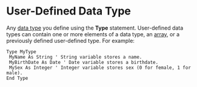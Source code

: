 
# User-Defined Data Type

Any  [data type](b8bdf64f-5920-1ae9-16d0-b26d09524a30.md) you define using the **Type** statement. User-defined data types can contain one or more elements of a data type, an [array](b8bdf64f-5920-1ae9-16d0-b26d09524a30.md), or a previously defined user-defined type. For example:


```
Type MyType 
 MyName As String ' String variable stores a name. 
 MyBirthDate As Date ' Date variable stores a birthdate. 
 MySex As Integer ' Integer variable stores sex (0 for female, 1 for male). 
End Type 
```

